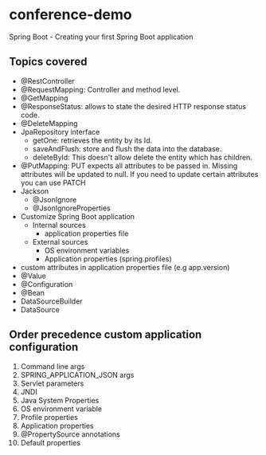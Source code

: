 # conference-demo
Spring Boot - Creating your first Spring Boot application
## Topics covered
- @RestController
- @RequestMapping: Controller and method level.
- @GetMapping
- @ResponseStatus: allows to state the desired HTTP response status code.
- @DeleteMapping
- JpaRepository interface
    - getOne: retrieves the entity by its Id.
    - saveAndFlush: store and flush the data into the database.
    - deleteById: This doesn't allow delete the entity which has children.
- @PutMapping: PUT expects all attributes to be passed in. Missing attributes will be updated to null. If you need to update certain attributes you can use PATCH
- Jackson
    - @JsonIgnore
    - @JsonIgnoreProperties
- Customize Spring Boot application
    - Internal sources
        - application properties file
    - External sources
        - OS environment variables
        - Application properties (spring.profiles)
- custom attributes in application properties file (e.g app.version)
- @Value
- @Configuration
- @Bean
- DataSourceBuilder
- DataSource
        
## Order precedence custom application configuration
1. Command line args
2. SPRING_APPLICATION_JSON args
3. Servlet parameters
4. JNDI
5. Java System Properties
6. OS environment variable
7. Profile properties
8. Application properties
9. @PropertySource annotations
10. Default properties

